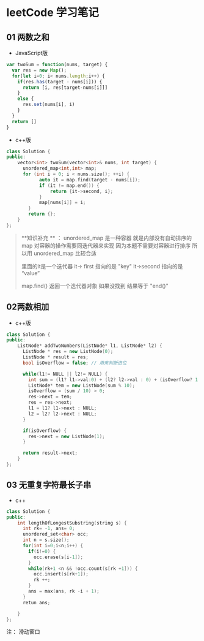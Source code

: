 # leetCode 学习笔记

## 01 两数之和

+ JavaScript版

```javascript
var twoSum = function(nums, target) {
  var res = new Map();
  for(let i=0; i< nums.length;i++) {
    if(res.has(target - nums[i])) {
      return [i, res[target-nums[i]]]
    }
    else {
      res.set(nums[i], i)
    }
  }
  return []
}
```

+ c++版

```c++
class Solution {
public:
    vector<int> twoSum(vector<int>& nums, int target) {
      unordered_map<int,int> map;
      for (int i = 0; i < nums.size(); ++i) {
            auto it = map.find(target - nums[i]);
            if (it != map.end()) {
                return {it->second, i};
            }
            map[nums[i]] = i;
        }
        return {};
    }
};
```

> **知识补充 **  ： unordered_map 是一种容器 就是内部没有自动排序的map 对容器的操作需要同迭代器来实现  因为本题不需要对容器进行排序 所以用 unordered_map 比较合适
>
> 里面的it是一个迭代器 it-> first 指向的是 "key" it->second 指向的是 “value”
>
> map.find() 返回一个迭代器对象 如果没找到 结果等于 "end()"

## 02两数相加

+ c++版

```c++
class Solution {
public:
    ListNode* addTwoNumbers(ListNode* l1, ListNode* l2) {
      ListNode * res = new ListNode(0);
      ListNode * result = res;
      bool isOverflow = false; // 用来判断进位

      while(l1!= NULL || l2!= NULL) {
        int sum = (l1? l1->val:0) + (l2? l2->val : 0) + (isOverflow? 1:0);
        ListNode* tem = new ListNode(sum % 10);
        isOverflow = (sum / 10) > 0;
        res->next = tem;
        res = res->next;
        l1 = l1? l1->next : NULL;
        l2 = l2? l2->next : NULL; 
      }

      if(isOverflow) {
        res->next = new ListNode(1);
      }

      return result->next;
    }
};
```



## 03 无重复字符最长子串

+ c++

```c++
class Solution {
public:
    int lengthOfLongestSubstring(string s) {
      int rk= -1, ans= 0;
      unordered_set<char> occ;
      int n = s.size();
      for(int i=0;i<n;i++) {
        if(i!=0) {
          occ.erase(s[i-1]);
        }
        while(rk+1 <n && !occ.count(s[rk +1])) {
          occ.insert(s[rk+1]);
          rk ++;
        }
        ans = max(ans, rk -i + 1);
      }
      retun ans;

    }
};
```

注： 滑动窗口


